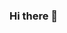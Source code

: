 ### Hi there 👋

<!--
**NaronPNG/NaronPNG** is a ✨ _special_ ✨ repository because its `README.md` (this file) appears on your GitHub profile.

Here are some ideas to get you started:

- 🔭 В настоящее время я работаю над ...
- 🌱 В настоящее время я учусь: В МГОК первый курс програмирования хекслет (https://open-college.ru)
- 👯 Я хочу сотрудничать c ...
- 🤔 Я ищу помощи в ... 
- 💬 Спроси меня о ...
- 📫 Как со мной связаться: ...
- ⚡ Смешной фак: ...
-->
